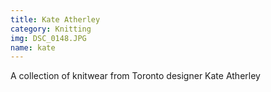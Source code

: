 ```yaml
---
title: Kate Atherley
category: Knitting
img: DSC_0148.JPG
name: kate
---
```


A collection of knitwear from Toronto designer Kate Atherley